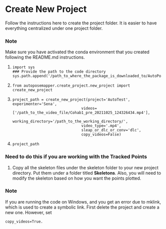 # Create New Project

Follow the instructions here to create the project folder.
It is easier to have everything centralized under one project folder. 

### Note
Make sure you have activated the conda environment that you created following the README.md instructions.

1. ```
   import sys
   ### Provide the path to the code directory
   sys.path.append('/path_to_where_the_package_is_downloaded_to/AutoPoseMapper/')
   ```
2. ```
   from autoposemapper.create_project.new_project import create_new_project
   ```
3. ```
   project_path = create_new_project(project='AutoTest', experimenter='Sena', 
                                  videos=['/path_to_the_video_file/Cohab1_pre_20211025_124326434.mp4'], 
                                  working_directory='/path_to_the_working_directory/', 
                                  video_type='.mp4', 
                                  sleap_or_dlc_or_conv='dlc',
                                  copy_videos=False)
   ```
   
4. ```
   project_path
   ```
### Need to do this if you are working with the Tracked Points 
1. Copy all the skeleton files under the skeleton folder to your new project directory. 
Put them under a folder titled  **Skeletons**.
Also, you will need to modify the skeleton based on how you want the points plotted.

### Note
If you are running the code on Windows, and you get an error due to mklink, which is used to create a symbolic link. 
First delete the project and create a new one. However, set 
```
copy_videos=True.
```

 
 